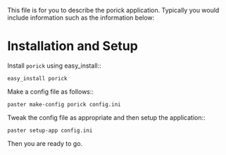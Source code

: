This file is for you to describe the porick application. Typically
you would include information such as the information below:

Installation and Setup
======================

Install ``porick`` using easy_install::

    easy_install porick

Make a config file as follows::

    paster make-config porick config.ini

Tweak the config file as appropriate and then setup the application::

    paster setup-app config.ini

Then you are ready to go.
